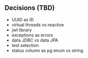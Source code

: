 ## Decisions (TBD)
- UUID as ID
- virtual threads vs reactive
- jwt library
- exceptions as errors
- data JDBC vs data JPA
- test selection
- status column as pg enum vs string
